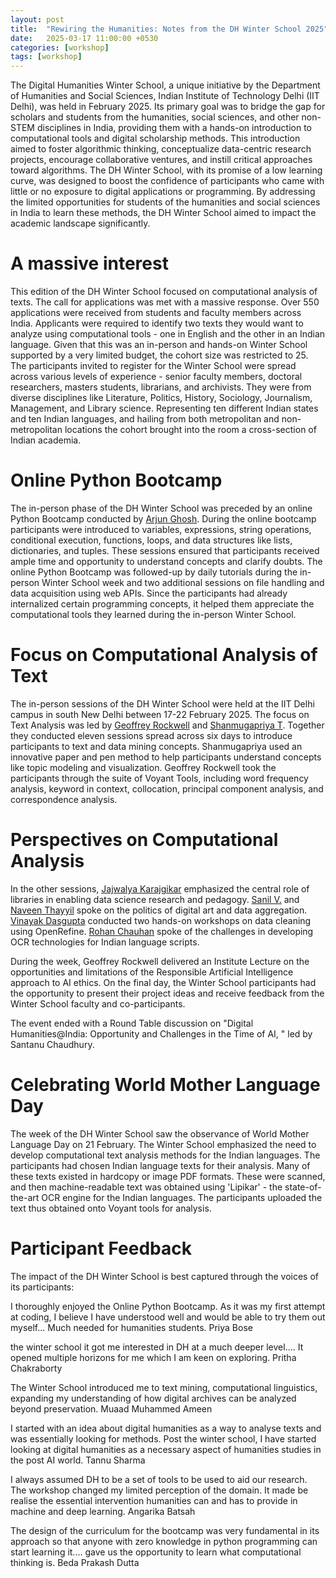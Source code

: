 ```yaml
---
layout: post
title:  "Rewiring the Humanities: Notes from the DH Winter School 2025"
date:   2025-03-17 11:00:00 +0530
categories: [workshop]
tags: [workshop]
---
```


The Digital Humanities Winter School, a unique initiative by the Department of Humanities and Social Sciences, Indian Institute of Technology Delhi (IIT Delhi), was held in February 2025. Its primary goal was to bridge the gap for scholars and students from the humanities, social sciences, and other non-STEM disciplines in India, providing them with a hands-on introduction to computational tools and digital scholarship methods. This introduction aimed to foster algorithmic thinking, conceptualize data-centric research projects, encourage collaborative ventures, and instill critical approaches toward algorithms. The DH Winter School, with its promise of a low learning curve, was designed to boost the confidence of participants who came with little or no exposure to digital applications or programming. By addressing the limited opportunities for students of the humanities and social sciences in India to learn these methods, the DH Winter School aimed to impact the academic landscape significantly.

# A massive interest
This edition of the DH Winter School focused on computational analysis of texts. The call for applications was met with a massive response. Over 550 applications were received from students and faculty members across India. Applicants were required to identify two texts they would want to analyze using computational tools - one in English and the other in an Indian language. Given that this was an in-person and hands-on Winter School supported by a very limited budget, the cohort size was restricted to 25. The participants invited to register for the Winter School were spread across various levels of experience - senior faculty members, doctoral researchers, masters students, librarians, and archivists. They were from diverse disciplines like Literature, Politics, History, Sociology, Journalism, Management, and Library science. Representing ten different Indian states and ten Indian languages, and hailing from both metropolitan and non-metropolitan locations the cohort brought into the room a cross-section of Indian academia.

# Online Python Bootcamp
The in-person phase of the DH Winter School was preceded by an online Python Bootcamp conducted by [Arjun Ghosh](https://web.iitd.ac.in/~arjunghosh/). During the online bootcamp participants were introduced to variables, expressions, string operations, conditional execution, functions, loops, and data structures like lists, dictionaries, and tuples. These sessions ensured that participants received ample time and opportunity to understand concepts and clarify doubts. The online Python Bootcamp was followed-up by daily tutorials during the in-person Winter School week and two additional sessions on file handling and data acquisition using web APIs. Since the participants had already internalized certain programming concepts, it helped them appreciate the computational tools they learned during the in-person Winter School.

# Focus on Computational Analysis of Text
The in-person sessions of the DH Winter School were held at the IIT Delhi campus in south New Delhi between 17-22 February 2025. The focus on Text Analysis was led by [Geoffrey Rockwell](https://geoffreyrockwell.com/personal.html) and [Shanmugapriya T](https://shanmugapriya.com/). Together they conducted eleven sessions spread across six days to introduce participants to text and data mining concepts. Shanmugapriya used an innovative paper and pen method to help participants understand concepts like topic modeling and visualization. Geoffrey Rockwell took the participants through the suite of Voyant Tools, including word frequency analysis, keyword in context, collocation, principal component analysis, and correspondence analysis.

# Perspectives on Computational Analysis
In the other sessions, [Jajwalya Karajgikar](https://www.library.upenn.edu/staff/jajwalya-karajgikar) emphasized the central role of libraries in enabling data science research and pedagogy. [Sanil V.](https://www.chrflagship.uwc.ac.za/fellowship-programme/fellows/sanil-v/) and [Naveen Thayyil](https://hss.iitd.ac.in/faculty/naveen-thayyil) spoke on the politics of digital art and data aggregation. [Vinayak Dasgupta](https://snu.edu.in/faculty/vinayak-das-gupta/) conducted two hands-on workshops on data cleaning using OpenRefine. [Rohan Chauhan](https://digitalorientalist.com/about-rohan-chauhan/) spoke of the challenges in developing OCR technologies for Indian language scripts.

During the week, Geoffrey Rockwell delivered an Institute Lecture on the opportunities and limitations of the Responsible Artificial Intelligence approach to AI ethics. On the final day, the Winter School participants had the opportunity to present their project ideas and receive feedback from the Winter School faculty and co-participants.

The event ended with a Round Table discussion on "Digital Humanities@India: Opportunity and Challenges in the Time of AI, " led by Santanu Chaudhury.

# Celebrating World Mother Language Day
The week of the DH Winter School saw the observance of World Mother Language Day on 21 February. The Winter School emphasized the need to develop computational text analysis methods for the Indian languages. The participants had chosen Indian language texts for their analysis. Many of these texts existed in hardcopy or image PDF formats. These were scanned, and then machine-readable text was obtained using 'Lipikar' - the state-of-the-art OCR engine for the Indian languages. The participants uploaded the text thus obtained onto Voyant tools for analysis.

# Participant Feedback
The impact of the DH Winter School is best captured through the voices of its participants:

I thoroughly enjoyed the Online Python Bootcamp. As it was my first attempt at coding, I believe I have understood well and would be able to try them out myself... Much needed for humanities students. 
Priya Bose

the winter school it got me interested in DH at a much deeper level.... It opened multiple horizons for me which I am keen on exploring.
Pritha Chakraborty

The Winter School introduced me to text mining, computational linguistics, expanding my understanding of how digital archives can be analyzed beyond preservation.
Muaad Muhammed Ameen

I started with an idea about digital humanities as a way to analyse texts and was essentially looking for methods. Post the winter school, I have started looking at digital humanities as a necessary aspect of humanities studies in the post AI world.
Tannu Sharma

I always assumed DH to be a set of tools to be used to aid our research. The workshop changed my limited perception of the domain. It made be realise the essential intervention humanities can and has to provide in machine and deep learning.
Angarika Batsah

The design of the curriculum for the bootcamp was very fundamental in its approach so that anyone with zero knowledge in python programming can start learning it.... gave us the opportunity to learn what computational thinking is.
Beda Prakash Dutta